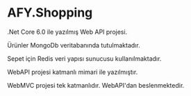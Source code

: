 # AFY.Shopping

.Net Core 6.0 ile yazılmış Web API projesi.

Ürünler MongoDb veritabanında tutulmaktadır.

Sepet için Redis veri yapısı sunucusu kullanılmaktadır.

WebAPI projesi katmanlı mimari ile yazılmıştır.

WebMVC projesi tek katmanlıdır. WebAPI'dan beslenmektedir.
